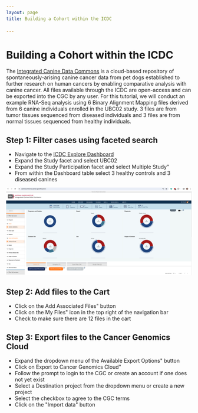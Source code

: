 ```yaml
---
layout: page
title: Building a Cohort within the ICDC

---
```



Building a Cohort within the ICDC
============================================

The [Integrated Canine Data Commons](https:https://caninecommons.cancer.gov/#/) is a cloud-based repository of spontaneously-arising canine cancer data from pet dogs established to further research on human cancers by enabling comparative analysis with canine cancer.
All files available through the ICDC are open-access and can be exported into the CGC by any user. For this tutorial, we will conduct an example RNA-Seq analysis using 6 Binary Alignment Mapping files derived from 6 canine individuals enrolled in the UBC02 study.  3 files are from tumor tissues sequenced from diseased individuals and 3 files are from normal tissues sequenced from healthy individuals. 

## Step 1: Filter cases using faceted search
* Navigate to the [ICDC Explore Dashboard](https://caninecommons-qa.cancer.gov/#/explore)
* Expand the <span class="highlight_facet">Study</span> facet and select <span class="highlight_facetvalue">UBC02</span>
* Expand the <span class="highlight_facet">Study Participation</span> facet and select <span class="highlight_facetvalue">Multiple Study"</span>
* From within the Dashboard table select 3 healthy controls and 3 diseased canines

![ICDC Explore Dashboard](./rna-seq-images/icdc-explore-dashboard.png "ICDC Explore Dashboard")

## Step 2: Add files to the Cart
* Click on the <span class="highlight_button">Add Associated Files"</span> button
* Click on the <span class="highlight_icon">My Files"</span> icon in the top right of the navigation bar
* Check to make sure there are 12 files in the cart

## Step 3: Export files to the Cancer Genomics Cloud
* Expand the dropdown menu of the <span class="highlight_button">Available Export Options"</span> button
* Click on <span class="highlight_button">Export to Cancer Genomics Cloud"</span>
* Follow the prompt to login to the CGC or create an account if one does not yet exist
* Select a <span class="highlight_button">Destination project</span> from the dropdown menu or create a new project
* Select the <span class="highlight_icon">checkbox</span> to agree to the CGC terms
* Click on the <span class="highlight_button">"Import data"</span> button
